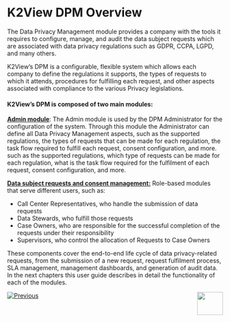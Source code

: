 # K2View DPM Overview

The Data Privacy Management module provides a company with the tools it requires to configure, manage, and audit the data subject requests which are associated with data privacy regulations such as GDPR, CCPA, LGPD, and many others.

K2View’s DPM is a configurable, flexible system which allows each company to define the regulations it supports, the types of requests to which it attends, procedures for fulfilling each request, and other aspects associated with compliance to the various Privacy legislations.

#### K2View’s DPM is composed of two main modules: 

<u>**Admin module**</u>: The Admin module is used by the DPM Administrator for the configuration of the system. Through this module the Administrator can define all Data Privacy Management aspects, such as the supported regulations, the types of requests that can be made for each regulation, the task flow required to fulfill each request, consent configuration, and more. such as the supported regulations, which type of requests can be made for each regulation, what is the task flow required for the fulfilment of each request, consent configuration, and more. 

**<u>Data subject requests and consent management:</u>** Role-based modules that serve different users, such as:

- Call Center Representatives, who handle the submission of data requests
- Data Stewards, who fulfill those requests
- Case Owners, who are responsible for the successful completion of the requests under their responsibility
- Supervisors, who control the allocation of Requests to Case Owners

These components cover the end-to-end life cycle of data privacy-related requests, from the submission of a new request, request fulfilment process, SLA management, management dashboards, and generation of audit data. In the next chapters this user guide describes in detail the functionality of each of the modules. 





[![Previous](/articles/images/Previous.png)](/articles/DPM/DPM_User_Guide/01_DPM_Overview/01_DPM_Glossary.md)[<img align="right" width="60" height="54" src="/articles/images/Next.png">](/articles/DPM/DPM_User_Guide/01_DPM_Overview/03_Main_DPM_Entities.md)